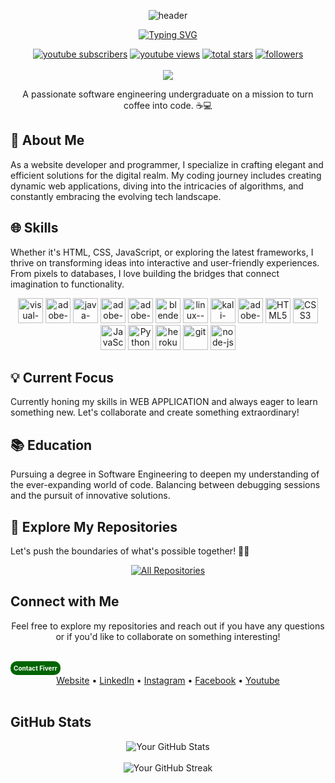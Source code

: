 <div align="center">
    
![header](https://capsule-render.vercel.app/api?type=waving&color=random&text=Hi,%20I'm%20Ravi%20Official&desc=Welcome%20To%20My%20Profile&animation=twinkling&fontSize=40&fontAlign=50&fontAlignY=20&descSize=20&descAlign=50&height=180&descAlignY=45) 
</div>

<div align="center">
<a href="https://git.io/typing-svg"><img src="https://readme-typing-svg.demolab.com?font=Despairs&weight=700&size=25&pause=1000&color=F70000&background=FF25B900&vCenter=true&width=750&height=79&lines=++++HEY+Buddy! Welcome+to+my+Profile.MR+RAVI+OFFICIAL;++++I+am+Software+Engineer++%26+WebApp+Developer+...;++++I+am+YouTuber+%26+Freelancer+on+Fiverr+..." alt="Typing SVG" /></a>
</div>

<p align="center">
  <a href="http://www.youtube.com/@IamMrRaviOfficial?sub_confirmation=1">
    <img alt="youtube subscribers" title="Subscribe to my YouTube channel" src="https://custom-icon-badges.herokuapp.com/youtube/channel/subscribers/UCLVjtg-TdEH9ekoFT8KbkJQ?color=%23E05D44&label=SUBSCRIBE&logo=video&logoColor=white&style=for-the-badge&labelColor=CE4630"/></a> 
  <a href="http://www.youtube.com/@IamMrRaviOfficial">
    <img alt="youtube views" title="YouTube views" src="https://custom-icon-badges.herokuapp.com/youtube/channel/views/UCLVjtg-TdEH9ekoFT8KbkJQ?color=%23E1AD0E&logo=video&logoColor=white&style=for-the-badge&labelColor=C79600"/></a> 
  <a href="https://github.com/ravindu-sathsara?tab=repositories&sort=stargazers">
    <img alt="total stars" title="Total stars on GitHub" src="https://custom-icon-badges.herokuapp.com/badge/dynamic/json?logo=star&color=55960c&labelColor=488207&label=Stars&style=for-the-badge&query=%24.stars&url=https://api.github-star-counter.workers.dev/user/ravindu-sathsara"/></a>
  <a href="https://github.com/ravindu-sathsara?tab=followers">
    <img alt="followers" title="Follow me on Github" src="https://custom-icon-badges.herokuapp.com/github/followers/ravindu-sathsara?color=236ad3&labelColor=1155ba&style=for-the-badge&logo=person-add&label=Follow&logoColor=white"/></a>
    </br></br>
  <a href="https://github.com/ravindu-sathsara">
    <img src="https://komarev.com/ghpvc/?username=ravindu-sathsara&label=Profile%20views&color=brightgreen&label=Profile+Views&style=plastic">
    </br>
    </a>

   <div align="center">A passionate software engineering undergraduate on a mission to turn coffee into code. ☕💻</div>


## 🚀 About Me
As a website developer and programmer, I specialize in crafting elegant and efficient solutions for the digital realm. My coding journey includes creating dynamic web applications, diving into the intricacies of algorithms, and constantly embracing the evolving tech landscape.

## 🌐 Skills
Whether it's HTML, CSS, JavaScript, or exploring the latest frameworks, I thrive on transforming ideas into interactive and user-friendly experiences. From pixels to databases, I love building the bridges that connect imagination to functionality.
<p align="center">
  <img src="https://img.icons8.com/color/48/000000/visual-studio-code-2019.png" alt="visual-studio-code-2019" title="visual-studio-code-2019" width="40" height="40"/>
  <img src="https://img.icons8.com/color/48/000000/adobe-after-effects.png" alt="adobe-after-effects" title="adobe-after-effects" width="40" height="40"/>
  <img src="https://img.icons8.com/color/48/000000/java-coffee-cup-logo--v1.png" alt="java-coffee-cup-logo--v1" title="java-coffee-cup-logo--v1" width="40" height="40"/>
  <img src="https://img.icons8.com/color/48/000000/adobe-illustrator--v1.png" alt="adobe-illustrator--v1" title="adobe-illustrator--v1" width="40" height="40"/>
  <img src="https://img.icons8.com/fluency/48/000000/adobe-premiere-pro.png" alt="adobe-premiere-pro" title="adobe-premiere-pro" width="40" height="40"/>
  <img src="https://img.icons8.com/color/48/000000/blender-3d.png" alt="blender-3d" title="blender-3d" width="40" height="40"/>
  <img src="https://img.icons8.com/color/48/000000/linux--v1.png" alt="linux--v1" title="linux--v1" width="40" height="40"/>
  <img src="https://img.icons8.com/color/48/000000/kali-linux.png" alt="kali-linux" title="kali-linux" width="40" height="40"/>
  <img src="https://img.icons8.com/color/48/000000/adobe-photoshop.png" alt="adobe-photoshop" title="adobe-photoshop" width="40" height="40"/>
  <img src="https://img.icons8.com/color/48/000000/html-5.png" alt="HTML5" title="HTML5" width="40" height="40"/>
  <img src="https://img.icons8.com/color/48/000000/css3.png" alt="CSS3" title="CSS3" width="40" height="40"/>
  <img src="https://img.icons8.com/color/48/000000/javascript.png" alt="JavaScript" title="JavaScript" width="40" height="40"/>
  <img src="https://img.icons8.com/color/48/000000/python.png" alt="Python" title="Python" width="40" height="40"/>
  <img src="https://img.icons8.com/color/48/000000/heroku.png" alt="heroku" title="heroku" width="40" height="40"/>
  <img src="https://img.icons8.com/color/48/000000/git.png" alt="git" title="git" width="40" height="40"/>
  <img src="https://img.icons8.com/fluency/48/000000/node-js.png" alt="node-js" title="node-js" width="40" height="40"/>
  

</p>


## 💡 Current Focus
Currently honing my skills in WEB APPLICATION and always eager to learn something new. Let's collaborate and create something extraordinary!

## 📚 Education
Pursuing a degree in Software Engineering to deepen my understanding of the ever-expanding world of code. Balancing between debugging sessions and the pursuit of innovative solutions.

## 🔗 Explore My Repositories
Let's push the boundaries of what's possible together! 🌈✨

<p align="center">
  <a href="https://github.com/ravindu-sathsara?tab=repositories&sort=stargazers"><img alt="All Repositories" title="All Repositories" src="https://custom-icon-badges.herokuapp.com/badge/-All%20Repos-2962FF?style=for-the-badge&logoColor=white&logo=repo"/></a>
</p>

## Connect with Me


<div align="center">
  Feel free to explore my repositories and reach out if you have any questions or if you'd like to collaborate on something interesting!
</div>
  
</p>
</br>
<a href="https://www.fiverr.com/ir_developer01" style="display: inline-block; background-color: #006400; padding: 5px; border-radius: 10px; text-align: center; color: #fff; text-decoration: none; font-size: 10px; font-weight: bold;">
    Contact Fiverr
   </a>
<div align="center">
  <a href=" ">Website</a> •
  <a href=" ">LinkedIn</a> •
  <a href="https://www.instagram.com/iammrraviofficial/">Instagram</a> •
  <a href="https://www.facebook.com/IamMrRaviOfficial">Facebook</a> •
  <a href="https://www.youtube.com/channel/UCLVjtg-TdEH9ekoFT8KbkJQ">Youtube</a>
</div>

<br>

## GitHub Stats

<div align="center">
  <img src="https://github-readme-stats.vercel.app/api?username=ravindu-sathsara&count_private=true&show_icons=true&theme=radical" alt="Your GitHub Stats">
</div>
<br>
<div align="center">
  <img src="https://github-readme-streak-stats.herokuapp.com/?user=ravindu-sathsara&theme=radical" alt="Your GitHub Streak">
</div>

 

